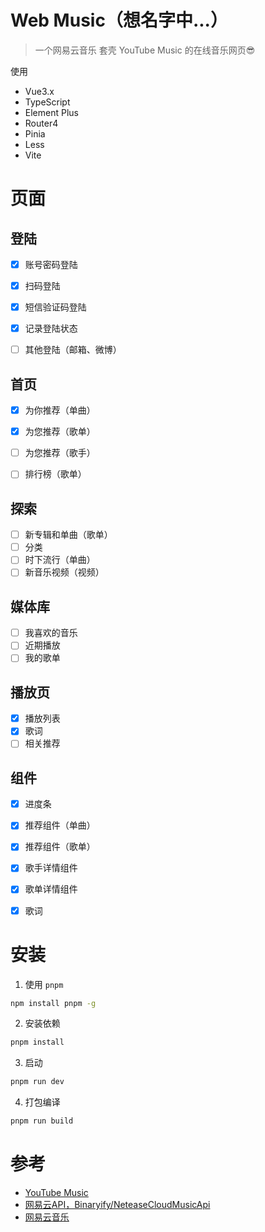 # Web Music（想名字中...）
> 一个网易云音乐 套壳 YouTube Music 的在线音乐网页😎

使用

- Vue3.x
- TypeScript
- Element Plus
- Router4
- Pinia
- Less
- Vite

# 页面
## 登陆
- [x] 账号密码登陆
- [x] 扫码登陆
- [x] 短信验证码登陆
- [x] 记录登陆状态
- [ ] 其他登陆（邮箱、微博）


## 首页
- [x] 为你推荐（单曲）
- [x] 为您推荐（歌单）
- [ ] 为您推荐（歌手）
- [ ] 排行榜（歌单）


## 探索
 - [ ] 新专辑和单曲（歌单）
 - [ ] 分类
 - [ ] 时下流行（单曲）
 - [ ] 新音乐视频（视频）

## 媒体库
 - [ ] 我喜欢的音乐
 - [ ] 近期播放
 - [ ] 我的歌单

## 播放页
- [x] 播放列表
- [x] 歌词
- [ ] 相关推荐

## 组件
- [x] 进度条
- [x] 推荐组件（单曲）
- [x] 推荐组件（歌单）
- [x] 歌手详情组件
- [x] 歌单详情组件
- [x] 歌词


# 安装
1. 使用 `pnpm`

```bash
npm install pnpm -g
```

2. 安装依赖

```bash
pnpm install
```

3. 启动

```bash
pnpm run dev
```
4. 打包编译

```bash
pnpm run build
```

# 参考
- [YouTube Music](https://music.youtube.com/)
- [网易云API，Binaryify/NeteaseCloudMusicApi](https://github.com/Binaryify/NeteaseCloudMusicApi)
- [网易云音乐](https://music.163.com/)